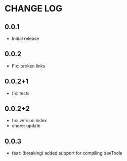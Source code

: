 # CHANGE LOG

## 0.0.1

- Initial release

## 0.0.2

- Fix: broken links

## 0.0.2+1

- fix: tests

## 0.0.2+2

- fix: version index
- chore: update 

## 0.0.3

- feat: (breaking) added support for compiling devTools